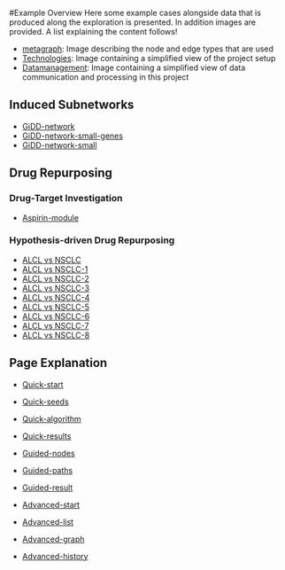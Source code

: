#Example Overview
Here some example cases alongside data that is produced along the exploration is presented. In addition images are provided.
A list explaining the content follows!

- [metagraph](metagraph.png): Image describing the node and edge types that are used
- [Technologies](Technologies.png): Image containing a simplified view of the project setup
- [Datamanagement](Datamanagement.png): Image containing a simplified view of data communication and processing in this project


## Induced Subnetworks

- [GiDD-network](induced_subnetworks/GiDD-network.png)
- [GiDD-network-small-genes](induced_subnetworks/GiDD-network_small-genes.png)
- [GiDD-network-small](induced_subnetworks/GiDD-network_small.png)


## Drug Repurposing


### Drug-Target Investigation

- [Aspirin-module](drug_repurposing/drug-target_investigation/Aspirin-module.png)


### Hypothesis-driven Drug Repurposing

- [ALCL vs NSCLC](drug_repurposing/hypothesis_driven_drug_repurposing/alcl_vs_nsclc.png)
- [ALCL vs NSCLC-1](drug_repurposing/hypothesis_driven_drug_repurposing/alcl_vs_nsclc-1.png)
- [ALCL vs NSCLC-2](drug_repurposing/hypothesis_driven_drug_repurposing/alcl_vs_nsclc-2.png)
- [ALCL vs NSCLC-3](drug_repurposing/hypothesis_driven_drug_repurposing/alcl_vs_nsclc-3.png)
- [ALCL vs NSCLC-4](drug_repurposing/hypothesis_driven_drug_repurposing/alcl_vs_nsclc-4.png)
- [ALCL vs NSCLC-5](drug_repurposing/hypothesis_driven_drug_repurposing/alcl_vs_nsclc-5.png)
- [ALCL vs NSCLC-6](drug_repurposing/hypothesis_driven_drug_repurposing/alcl_vs_nsclc-6.png)
- [ALCL vs NSCLC-7](drug_repurposing/hypothesis_driven_drug_repurposing/alcl_vs_nsclc-7.png)
- [ALCL vs NSCLC-8](drug_repurposing/hypothesis_driven_drug_repurposing/alcl_vs_nsclc-8.png)



## Page Explanation

- [Quick-start](page_explanation/Quick_start.png)
- [Quick-seeds](page_explanation/Quick_seeds.png)
- [Quick-algorithm](page_explanation/Quick_algorithm.png)
- [Quick-results](page_explanation/Quick_results.png)

- [Guided-nodes](page_explanation/Guided_nodes.png)
- [Guided-paths](page_explanation/Guided_paths.png)
- [Guided-result](page_explanation/Guided_result.png)

- [Advanced-start](page_explanation/Advanced_start.png)
- [Advanced-list](page_explanation/Advanced_list.png)
- [Advanced-graph](page_explanation/Advanced_graph.png)
- [Advanced-history](page_explanation/Advanced_history.png)
